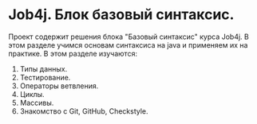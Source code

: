 # Job4j. Блок базовый синтаксис.

Проект содержит решения блока "Базовый синтаксис" курса Job4j.
В этом разделе учимся основам синтаксиса на java и применяем их на практике.
В этом разделе изучаются:
1) Типы данных. 
2) Тестирование.
3) Операторы ветвления.
4) Циклы.
5) Массивы.
6) Знакомство с Git, GitHub, Checkstyle.